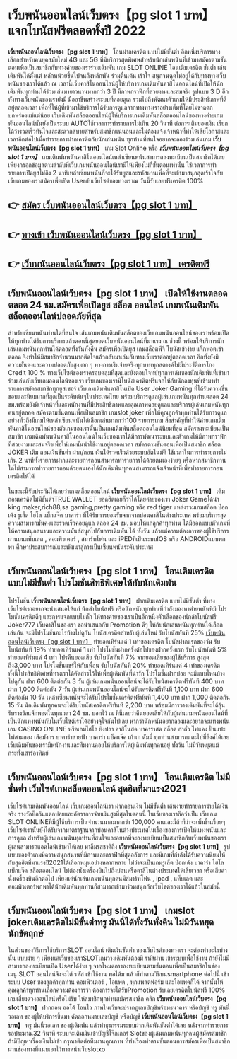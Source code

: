 # เว็บพนันออนไลน์เว็บตรง【pg slot 1 บาท】  แจกโบนัสฟรีตลอดทั้งปี 2022

**เว็บพนันออนไลน์เว็บตรง【pg slot 1 บาท】** โอนฝากเครดิต แบบไม่มีขั้นต่ำ  อีกหนึ่งบริการทางเลือกสำหรับคนยุคสมัยใหม่ 4G และ 5G ที่มีบริการสุดพิเศษสำหรับนักเล่นพนันที่เข้ามาสมัครตามขั้นตอนเพื่อเป็นสมาชิกกับทางค่ายของเราร่วมเดิมพัน เกม SLOT ONLINE โอนเติมเครดิต ขั้นต่ำ เล่นเดิมพันได้ตั้งแต่ หลักหน่วยขึ้นไปจนถึงหลักพัน ร่วมตื่นเต้น เร้าใจ สนุกจนฉุดไม่อยู่ได้กับทางทางเว็บพนันของเราได้แล้ว ณ เวลานี้เว็บคาสิโนออนไลน์ผู้ให้บริการเกมเดิมพันคาสิโนออนไลน์ที่เปิดให้นักเดิมพันทุกท่านได้ร่วมเล่นมายาวนานมากกว่า 3 ปี มีภาพกราฟิกที่สวยงามและสมจริง รูปแบบ 3 D
อีกทั้งทางเว็บพนันของเรายังมี มืออาชีพสร้างระบบที่คอยดูเล  รวมไปถึงพัฒนาตัวเกมให้มีประสิทธิภาพที่ดีอยู่ตลอดเวลา เพื่อที่ให้ผู้ที่เข้ามาใช้บริการได้รับการดูแลจากทางทางเราอย่างเต็มที่โดยไม่ขาดตกบกพร่องแม้แต่น้อย เว็บเดิมพันสล็อตออนไลน์ผู้ให้บริการเกมเดิมพันสล็อตออนไลน์ของทางค่ายเกมพันออนไลน์นั้นยังเป็นระบบ AUTOใช้เวลาการทำรายการไม่เกิน 20 วินาที ต่อการเติมยอดเงิน เรียกได้ว่ารวดเร็วทันใจและสะดวกสบายสำหรับสมาชิกแน่นอนและไม่ต้องแจ้งเจ้าหน้าที่ทำให้เสียโอกาสและเวลาอีกต่อไปเมื่อทำรายการฝากเครดิตกับนักเล่นพนัน
ทุกท่านที่สนใจอยากจะลองร่วมเล่นเกม **เว็บพนันออนไลน์เว็บตรง【pg slot 1 บาท】** เกม Slot Online หรือ ***เว็บพนันออนไลน์เว็บตรง【pg slot 1 บาท】*** เกมเดิมพันพนันคาสิโนออนไลน์เหล่าเซียนพนันสามารถลงทะเบียนเป็นสมาชิกได้เลยเพียงกรอกข้อมูลตามลำดับที่เว็บเกมพนันออนไลน์เรามีให้เพียงไม่กี่ขั้นตอนเท่านั้น ใช้เวลาการทำรายการเปิดยูสไม่ถึง 2 นาทีเหล่าเซียนพนันก็จะได้รับยูสและรหัสผ่านเพื่อที่จะเข้ามาสนุกสุดเร้าใจกับเว็บเกมของเราสมัครเพื่อเปิด Userกับเว็บไซต์ของทางเราณ วันนี้รับเลยฟรีเครดิต 100%

## 👉 [สมัคร เว็บพนันออนไลน์เว็บตรง【pg slot 1 บาท】](https://archa888.com/)
## 👉 [ทางเข้า เว็บพนันออนไลน์เว็บตรง【pg slot 1 บาท】](https://archa888.com/)
## 👉 [เว็บพนันออนไลน์เว็บตรง【pg slot 1 บาท】 เครดิตฟรี](https://archa888.com/)

## เว็บพนันออนไลน์เว็บตรง【pg slot 1 บาท】 เปิดให้ใช้งานตลอด ตลอด 24 ชม.สมัครเพื่อเปิดยูส สล็อต ออนไลน์ เกมพนันเดิมพันสล็อตออนไลน์ปลอดภัยที่สุด

สำหรับเซียนพนันท่านใดที่สนใจ เล่นเกมพนันเดิมพันสล็อตของเว็บเกมพนันออนไลน์ของเราพร้อมเปิดให้ทุกท่านได้รับการบริการแล้วตอนนี้สุดยอดเว็บพนันออนไลน์ที่มาแรง ณ ช่วงนี้ พร้อมให้บริการนักเล่นเกมพนันทุกท่านได้ตลอดทั้งวันทั้งคืน สมัครเพื่อเปิดยูส เกมสล็อตพีจี โบนัสเข้าง่าย แจ็กพอตเข้าตลอด จึงทำให้มีสมาชิกจำนวนมากติดใจแล้วกลับมาเล่นกับทางเว็บเราต่ออยู่ตลอดเวลา อีกทั้งยังมีความมั่นคงและความปลอดภัยสูงมาก ๆ ทางการเงินจ่ายจริงทุกบาททุกสตางค์ไม่มีประวัติการโกง Credit 100 % ทางเว็บไซต์ของเราครอบคลุมที่สุดและยังตอบโจทย์ทุกการเล่นของนักเดิมพันที่เข้ามาร่วมเล่นกับเว็บเกมออนไลน์ของเรา
เว็บเกมของเรามีโบนัสเครดิตฟรีแจกให้กับนักลงทุนที่เข้ามาทำรายการสมัครสมาชิกทุกยูสเซอร์ เว็บเกมเดิมพันคาสิโนเปิด User Joker Gaming ที่ได้รับความชื่นชอบและนิยมมากที่สุดเป็นระดับต้นๆในประเทศไทย พร้อมบริการดูแลผู้เล่นเกมพนันทุกท่านตลอด 24 ชม.พร้อมยังมีเจ้าหน้าที่และพนักงานที่มีประสิทธิภาพและคุณภาพคอยดูแลและบริการผู้เล่นเกมพนันทุกคนอยู่ตลอด สมัครตามขั้นตอนเพื่อเป็นสมาชิก เกมslot joker เพื่อให้คุณลูกค้าทุกท่านได้รับการดูแลอย่างทั่วถึงมีเกมให้เหล่าเซียนพนันได้เลือกเล่นมากกว่า100 รายการเกม
สิ่งสำคัญที่ทำให้ค่ายเกมเดิมพันคาสิโนออนไลน์ของตัวเกมของเรานั้นเป็นเกมเดิมพันสล็อตออนไลน์นิยมที่สุด สมัครลงทะเบียนเป็นสมาชิก  เกมเดิมพันพนันคาสิโนออนไลน์ในเว็บของเราได้มีการพัฒนาระบบและตัวเกมให้มีภาพกราฟิกที่สวยงามและสมจริงเพื่อให้เกมนั้นน่าใช้งานอยู่ตลอดเวลา สมัครตามขั้นตอนเพื่อเป็นสมาชิก สล็อต JOKER เติม ถอนเงินขั้นต่ำ ฝาก/ถอน เงินได้รวดเร็วด้วยระบบอัตโนมัติ ใช้เวลาในการทำรายการไม่เกิน 2 นาทีทั้งรายการฝากและรายการถอนสามารถทำรายการได้ด้วยตนเองง่ายๆ หรือหากสมาชิกท่านใดไม่สามารถทำรายการถอนด้วยตนเองได้นักเดิมพันทุกคนสามารถแจ้งเจ้าหน้าที่เพื่อทำรายการถอนเครดิตให้ได้

ในขณะนี้รับประกันได้เลยว่าเกมสล็อตออนไลน์ **เว็บพนันออนไลน์เว็บตรง【pg slot 1 บาท】** เติมถอนเครดิตไม่มีขั้นต่ำTRUE WALLET ยอดฮิตเลยก็ว่าได้โดยค่ายของเรา Joker Gameได้นำ  king maker,rich88,sa gaming,pretty gaming หรือ red tiger แหล่งรวมเกมสล็อต ป๊อกเด้ง รูเล็ต ไฮโล แบ็กแจ๊ค บาคาร่า ที่ได้รับการยอมรับจากจากบ่อนคาสิโนต่างประเทศ พร้อมบริการสุดความสามารถมั่นคงและรวดเร็วคอยดูแล ตลอด 24 ชม. มอบให้แก่ลูกค้าทุกท่าน ได้มีออกแบบตัวเกมที่ให้ความสนุกสนานและความมันส์สนุกไปกับการเดิมพัน ได้ ทั้งวัน แล้วแต่ความต้องการของผู้ใช้บริการผ่านบนแท็บเลต , คอมพิวเตอร์ , สมาร์ทโฟน และ iPEDที่เป็นระบบIOS หรือ ANDROIDแบบพกพา ศึกษาประสบการณ์และพัฒนาสู่การเป็นเซียนพนันระดับประเทศ

## เว็บพนันออนไลน์เว็บตรง【pg slot 1 บาท】 โอนเติมเครดิต แบบไม่มีขั้นต่ำ โปรโมชั่นสิทธิพิเศษให้กับนักเดิมพัน

โปรโมชั่น **เว็บพนันออนไลน์เว็บตรง【pg slot 1 บาท】** ฝากเติมเครดิต แบบไม่มีขั้นต่ำ ที่ทางเว็บไซต์เราอยากจะนำเสนอให้แก่  นักล่าโบนัสฟรี หรือนักพนันทุกท่านที่กำลังมองหาค่ายพนันที่มี โปรโมชั่นเครดิตดีๆ และการแจกแบบไม่กั๊ก ให้ทางค่ายของเราเป็นอีกหนึ่งตัวเลือกของนักล่าโบนัสฟรี Joker777 เว็บคาสิโนของเรา ขอนำเสนอกับ Promotion ดีๆ ให้กับนักเล่นพนันทุกท่านได้เลือกเล่นกัน จะมีโปรโมชั่นอะไรบ้างไปดูกัน
โบนัสเครดิตสำหรับผู้เล่นใหม่ รับโบนัสทันที 25% [เว็บพนันออนไลน์เว็บตรง【pg slot 1 บาท】](https://archa888.com/) ทำยอดเทิร์นแค่ 1 เท่าของเครดิต
โบนัสฝากแรกของวัน รับโบนัสทันที 19% ทำยอดเทิร์นแค่ 1 เท่า
โปรโมชั่นฝากครั้งต่อไปของฝากครั้งแรก รับโบนัสทันที 5% ทำยอดเทิร์นแค่ 4 เท่า
โปรคืนยอดเสีย รับโบนัสทันที 7% จากยอดเสียของผู้ใช้บริการ สูงสุดถึง3,000 บาท
โปรโมชั่นแชร์ให้กับเพื่อน รับโบนัสทันที 20% ทำยอดเทิร์นแค่ 4 เท่าของเครดิต
ทั้งนี้โปรสิทธิพิเศษที่ทางเราได้คัดสรรไว้ให้เพื่อผู้เดิมพันที่น่ารัก โปรโมชั่นฝากบ่อย จะมีแบบไหนบ้างไปดูกัน
ฝาก 600 ติดต่อกัน 3 วัน ผู้เล่นเกมพนันออนไลน์จะได้รับโบนัสเครดิตฟรีทันที 400 บาท
ฝาก 1,000 ติดต่อกัน 7 วัน ผู้เล่นเกมพนันออนไลน์จะได้รับเครดิตฟรีทันที 1,100 บาท
ฝาก 600 ติดต่อกัน 10 วัน เหล่าเซียนพนันจะได้รับโปรโมชั่นเครดิตฟรีทันที 1,400 บาท
ฝาก 1,000 ติดต่อกัน 15 วัน นักเดิมพันทุกคนจะได้รับโบนัสเครดิตฟรีทันที 2,200 บาท
พร้อมมีการวางเดิมพันที่จะได้ลุ้นรับรางวัลแจ็กพอตในทุกเวลา 24 ชม. บอกไว้ ณ ที่นี้เลยว่าคืนยอดเสียให้กับผู้เล่นเกมพนันออนไลน์ที่เป็นนักแทงพนันกับในเว็บไซต์เราได้อย่างจุใจกันไปเลย หากว่านักพนันอยากลองและอยากจะแทงพนัน เกม CASINO ONLINE หรือเกมไฮโล ยิงปลา คาสิโนสด บาคาร่าสด สล็อต กำถั่ว ไพ่แคง ปั่นแปะ ไพ่สามกอง เสือมังกร บาคาร่าสายฟ้า บาคาร่า แบ็คแจ๊ค เก้าเก ดัมมี่ ทุกท่านสามารถแตะไปที่ลิ้งค์ได้เลย เว็บเดิมพันของเรามีพนักงานและทีมงานคอยให้บริการให้ผู้เดิมพันทุกคนอยู่ ทั้งวัน ไม่มีวันหยุดแม้กระทั่งเสาร์อาทิตย์

## เว็บพนันออนไลน์เว็บตรง【pg slot 1 บาท】 โอนเติมเครดิต ไม่มีขั้นต่ำ  เว็บไซต์เกมสล็อตออนไลน์ สุดฮิตที่มาแรง2021

เว็บไซต์เกมเดิมพันออนไลน์ เว็บเกมออนไลน์เรา ฝากถอนเงิน ไม่มีขั้นต่ำ เล่นง่ายทำรายการง่ายได้เงินจริง รางวัลบิ๊กวินแตกบ่อยและอัตราการจ่ายเงินสูงที่สุดในตอนนี้ ในเว็บของเราถือว่าเป็น เว็บเกม SLOT ONLINEที่มีผู้ใช้บริการเป็นจำนวนมากมากกว่า 100,000 คนและมีถ้าทีว่าจะเพิ่มขึ้นเรื่อยๆ เว็บไซต์เรานั้นยังได้รับจากมาตราฐานจากบ่อนคาสิโนต่างประเทศในเรื่องของการเปิดให้แทงพนันและการดูแล สำหรับผู้เล่นเกมพนันทุกท่านที่สนใจและอยากที่จะลงทะเบียนเป็นสมาชิกกับเว็บพนันของเรา ผู้เล่นสามารถแอดไลน์เข้ามาได้เลย
	มาลิ้มรสชาติถึง **เว็บพนันออนไลน์เว็บตรง【pg slot 1 บาท】** รูปแบบของตัวเกมมีความสนุกสนานที่มีภาพและกราฟิกที่สุดอลังการ และมีเกมที่กำลังได้รับความนิยมให้กับสุดฮิตที่มาแรงปี2021ได้เลือกหมุนอย่างหลากหลาย  ไม่ว่าจะเป็นเกมรูเล็ต  ป๊อกเด้ง บาคาร่า ไฮโล แบ็กแจ๊ค สล็อตออนไลน์ ไม่ต้องนั่งเครื่องบินไปถึงบ่อนหรือคาสิโนต่างประเทศให้เสียเวลา หรือเสียค่านั่งเครื่องบินอีกต่อไป เพียงแค่นักเล่นเกมพนันทุกคนมีสมาร์ทโฟน , ipad , แท็บเลต และคอมพิวเตอร์พกพาได้นักเดิมพันทุกท่านก็สามารถเข้ามาร่วมสนุกกัลเว็บไซต์ของเราได้แล้วในสมัยนี้

## เว็บพนันออนไลน์เว็บตรง【pg slot 1 บาท】 เกมslot jokerเติมเครดิตไม่มีขั้นต่ำทรู มันนี่ได้ทั้งวันทั้งคืน ไม่มีวันหยุดนักขัตฤกษ์

ในส่วนของวิธีการใช้บริการSLOT ออนไลน์ เติมเงินขั้นต่ำ ของเว็บไซต์ของทางเรา จะต้องทำอะไรบ้างนั้น แบบง่าย ๆ เพียงแค่เว็บของเราSLOTเกมวางเดิมพันต้องมี รหัสผ่าน เข้าระบบเพื่อใช้งาน ถ้ายังไม่มีสามารถลงทะเบียนเปิด Userได้ง่าย ๆ จากโหมดการลงทะเบียนตามขั้นตอนเพื่อเป็นสมาชิกในช่อง เมนู SLOT ออนไลน์จึงจะได้ รหัส เข้าใช้งาน พอได้มาแล้วก็ทำตามวิธีบนsmartphone ต่อไปนี้
เข้าระบบ User  ของลูกค้าทุกท่าน คอมพิวเตอร์ , ไอแพด , ทุกแพลตฟอร์ม และไอแพดก็ได้
จากนั้นให้คุณลูกค้าทุกท่านเลือกความต้องการว่า ต้องการจะได้รับPromotion รับเลยเครดิตโบนัสฟรี 100% เกมเสี่ยงดวงออนไลน์หรือไม่รับ
ให้สมาชิกทุกท่านสมัครสมาชิก คลิก **เว็บพนันออนไลน์เว็บตรง【pg slot 1 บาท】** ฝากถอน ออโต้ โอนไว ภาพในเว็บจะปรากฏเลขบัญชีพร้อมธนาคาร หรือบัญชี ทรู มันนี่วอเลท ของผู้ให้บริการขึ้นมา
คัดลอกหมายเลขบัญชี หรือบัญชี **เว็บพนันออนไลน์เว็บตรง【pg slot 1 บาท】** ทรู มันนี่วอเลท ของผู้เดิมพัน แล้วทำธุรกรรมระบบฝากเดิมพันขั้นต่ำได้เลย
หลังจากทำรายการ รอประมาณ32 วินาที ระบบจะเติมเงินเข้าบัญชีโจ๊กเกอร์ Slotของผู้เล่นเกมพนันทุกคนผู้สมัครสมาชิก
ถ้ามีปัญหาเรื่องเงินไม่เข้า กรุณาติดต่อทีมงานคุณภาพ ที่ทำเรื่องทำตามขั้นตอนการสมัครเพื่อเป็นสมาชิกผ่านช่องทางที่แนบเอาไว้ทางหน้าเว็บslotxo


